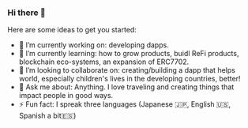 ### Hi there 👋

Here are some ideas to get you started:

- 🔭 I’m currently working on: developing dapps.
- 🌱 I’m currently learning: how to grow products, buidl ReFi products, blockchain eco-systems, an expansion of ERC7702.
- 👯 I’m looking to collaborate on: creating/building a dapp that helps world, especially children's lives in the developing countries, better!
- 💬 Ask me about: Anything. I love traveling and creating things that impact people in good ways.
- ⚡ Fun fact: I spreak three languages (Japanese 🇯🇵, English 🇺🇸, Spanish a bit🇪🇸)

